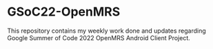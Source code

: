 # GSoC22-OpenMRS
This repository contains my weekly work done and updates regarding Google Summer of Code 2022 OpenMRS Android Client Project.
